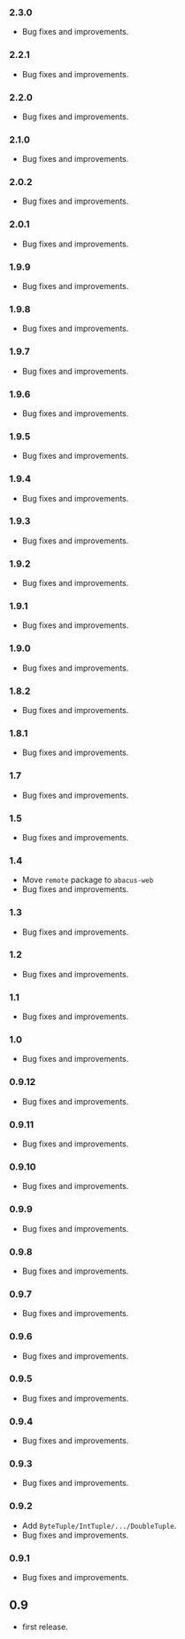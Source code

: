 ### 2.3.0

* Bug fixes and improvements.


### 2.2.1

* Bug fixes and improvements.

### 2.2.0

* Bug fixes and improvements.

### 2.1.0

* Bug fixes and improvements.

### 2.0.2

* Bug fixes and improvements.

### 2.0.1

* Bug fixes and improvements.

### 1.9.9

* Bug fixes and improvements.

### 1.9.8

* Bug fixes and improvements.

### 1.9.7

* Bug fixes and improvements.

### 1.9.6

* Bug fixes and improvements.

### 1.9.5

* Bug fixes and improvements.

### 1.9.4

* Bug fixes and improvements.

### 1.9.3

* Bug fixes and improvements.

### 1.9.2

* Bug fixes and improvements.

### 1.9.1

* Bug fixes and improvements.

### 1.9.0

* Bug fixes and improvements.

### 1.8.2

* Bug fixes and improvements.

### 1.8.1

* Bug fixes and improvements.

### 1.7

* Bug fixes and improvements.

### 1.5

* Bug fixes and improvements.


### 1.4

* Move `remote` package to `abacus-web`
* Bug fixes and improvements.


### 1.3

* Bug fixes and improvements.


### 1.2

* Bug fixes and improvements.


### 1.1

* Bug fixes and improvements.


### 1.0

* Bug fixes and improvements.


### 0.9.12

* Bug fixes and improvements.


### 0.9.11

* Bug fixes and improvements.


### 0.9.10

* Bug fixes and improvements.


### 0.9.9

* Bug fixes and improvements.


### 0.9.8

* Bug fixes and improvements.


### 0.9.7

* Bug fixes and improvements.


### 0.9.6

* Bug fixes and improvements.


### 0.9.5

* Bug fixes and improvements.


### 0.9.4

* Bug fixes and improvements.


### 0.9.3

* Bug fixes and improvements.


### 0.9.2

* Add `ByteTuple/IntTuple/.../DoubleTuple`.
* Bug fixes and improvements.


### 0.9.1

* Bug fixes and improvements.


## 0.9

* first release.